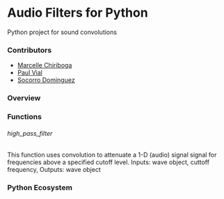 
# Audio Filters for Python

Python project for sound convolutions

### Contributors
- [Marcelle Chiriboga](https://github.com/mchiriboga)
- [Paul Vial](https://github.com/Pall-v)
- [Socorro Dominguez](https://github.com/sedv8808)

### Overview


### Functions

###### high_pass_filter
This function uses convolution to attenuate a 1-D (audio) signal signal for frequencies above a specified cutoff level. 
Inputs: wave object, cuttoff frequency, 
Outputs: wave object

### Python Ecosystem

